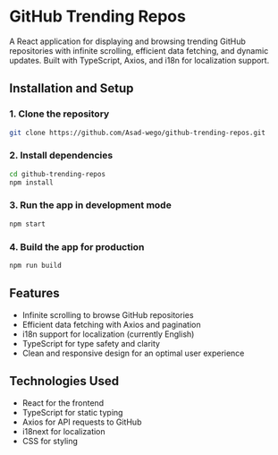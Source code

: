 # GitHub Trending Repos

A React application for displaying and browsing trending GitHub repositories with infinite scrolling, efficient data fetching, and dynamic updates. Built with TypeScript, Axios, and i18n for localization support.

## Installation and Setup

### 1. Clone the repository

```bash
git clone https://github.com/Asad-wego/github-trending-repos.git
```

### 2. Install dependencies

```bash
cd github-trending-repos
npm install
```

### 3. Run the app in development mode

```bash
npm start
```

### 4. Build the app for production

```bash
npm run build
```

## Features

- Infinite scrolling to browse GitHub repositories
- Efficient data fetching with Axios and pagination
- i18n support for localization (currently English)
- TypeScript for type safety and clarity
- Clean and responsive design for an optimal user experience

## Technologies Used

- React for the frontend
- TypeScript for static typing
- Axios for API requests to GitHub
- i18next for localization
- CSS for styling

